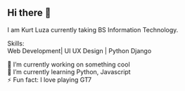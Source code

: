 ## Hi there 👋

<!--
**kurtLuza/kurtLuza** is a ✨ _special_ ✨ repository because its `README.md` (this file) appears on your GitHub profile.

Here are some ideas to get you started:

- 🔭 I’m currently working on ...
- 🌱 I’m currently learning ...
- 👯 I’m looking to collaborate on ...
- 🤔 I’m looking for help with ...
- 💬 Ask me about ...
- 📫 How to reach me: ...
- 😄 Pronouns: ...
- ⚡ Fun fact: ...
-->
I am Kurt Luza currently taking BS Information Technology.


Skills:  
Web Development| UI UX Design | Python Django

🔭 I’m currently working on something cool  
🌱 I’m currently learning Python, Javascript  
⚡ Fun fact: I love playing GT7

